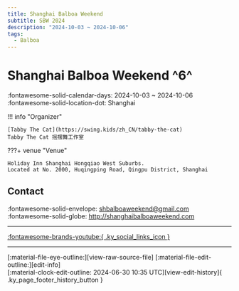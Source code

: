 ```yaml
---
title: Shanghai Balboa Weekend
subtitle: SBW 2024
description: "2024-10-03 ~ 2024-10-06"
tags:
  - Balboa
---
```


# Shanghai Balboa Weekend ^6^

:fontawesome-solid-calendar-days: 2024-10-03 ~ 2024-10-06  
:fontawesome-solid-location-dot: Shanghai  

!!! info "Organizer"

    [Tabby The Cat](https://swing.kids/zh_CN/tabby-the-cat)  
    Tabby The Cat 摇摆舞工作室  

???+ venue "Venue"

    Holiday Inn Shanghai Hongqiao West Suburbs.  
    Located at No. 2000, Huqingping Road, Qingpu District, Shanghai  

## Contact

:fontawesome-solid-envelope: <shbalboaweekend@gmail.com>  
:fontawesome-solid-globe: <http://shanghaibalboaweekend.com>  

---

 [:fontawesome-brands-youtube:{ .ky_social_links_icon }](https://youtube.com/shanghaibalboaweekend)

---

<div class="ky_page_footer" markdown>
<div class="ky_page_footer_trailing" markdown="span">
[:material-file-eye-outline:][view-raw-source-file]
[:material-file-edit-outline:][edit-info]
</div>
<div class="ky_page_footer_leading" markdown="span">
[:material-clock-edit-outline: 2024-06-30 10:35 UTC][view-edit-history]{ .ky_page_footer_history_button }
</div>
</div>

[view-raw-source-file]: https://github.com/swingdance/events/blob/main/2024/zh_CN/shanghai-balboa-weekend-2024.json "View Raw Source File"
[edit-info]: https://github.com/swingdance/events/issues/new?assignees=&labels=update+event&projects=&template=03-update_entity.yml&title=Update%20Event%3A%202024%2Fzh_CN%20%E2%80%A2%20Shanghai%20Balboa%20Weekend&region=zh_CN&year=2024&id=shanghai-balboa-weekend-2024&name=Shanghai%20Balboa%20Weekend&org_id=tabby-the-cat "Edit Info"

[view-edit-history]: https://github.com/swingdance/events/commits/main/2024/zh_CN/shanghai-balboa-weekend-2024.json "View Edit History"
